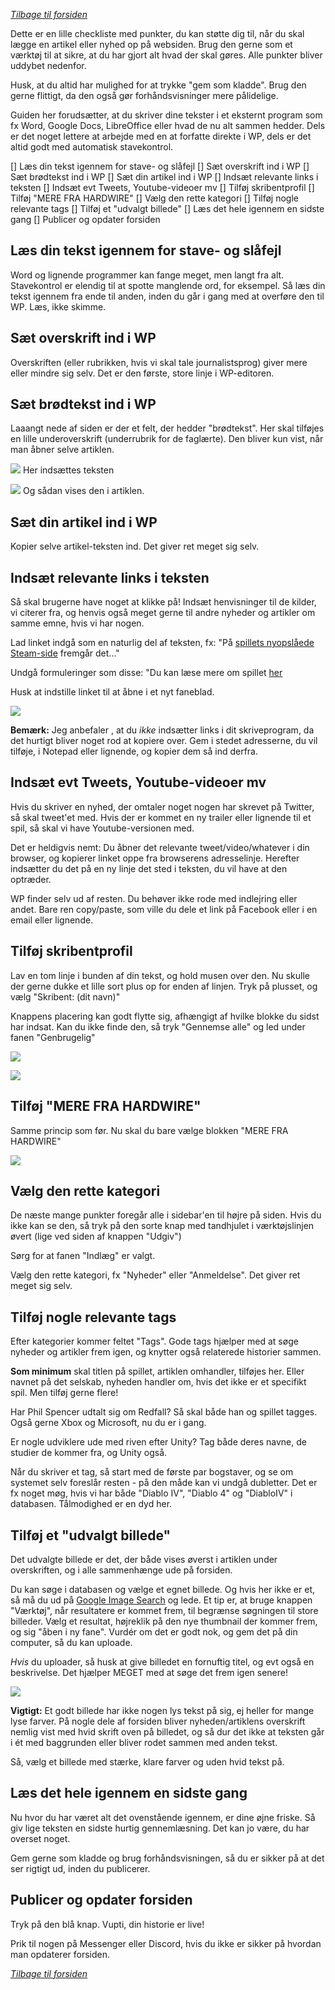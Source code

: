 *[Tilbage til forsiden](index.html)*

Dette er en lille checkliste med punkter, du kan støtte dig til, når du skal lægge en artikel eller nyhed op på websiden. Brug den gerne som et værktøj til at sikre, at du har gjort alt hvad der skal gøres. Alle punkter bliver uddybet nedenfor.

Husk, at du altid har mulighed for at trykke "gem som kladde". Brug den gerne flittigt, da den også gør forhåndsvisninger mere pålidelige.

Guiden her forudsætter, at du skriver dine tekster i et eksternt program som fx Word, Google Docs, LibreOffice eller hvad de nu alt sammen hedder. Dels er det noget lettere at arbejde med en at forfatte direkte i WP, dels er det altid godt med automatisk stavekontrol. 

[] Læs din tekst igennem for stave- og slåfejl
[] Sæt overskrift ind i WP
[] Sæt brødtekst ind i WP
[] Sæt din artikel ind i WP
[] Indsæt relevante links i teksten
[] Indsæt evt Tweets, Youtube-videoer mv
[] Tilføj skribentprofil
[] Tilføj "MERE FRA HARDWIRE"
[] Vælg den rette kategori
[] Tilføj nogle relevante tags
[] Tilføj et "udvalgt billede"
[] Læs det hele igennem en sidste gang
[] Publicer og opdater forsiden

## Læs din tekst igennem for stave- og slåfejl
Word og lignende programmer kan fange meget, men langt fra alt. Stavekontrol er elendig til at spotte manglende ord, for eksempel. Så læs din tekst igennem fra ende til anden, inden du går i gang med at overføre den til WP. Læs, ikke skimme.

## Sæt overskrift ind i WP
Overskriften (eller rubrikken, hvis vi skal tale journalistsprog) giver mere eller mindre sig selv. Det er den første, store linje i WP-editoren.

## Sæt brødtekst ind i WP
Laaangt nede af siden er der et felt, der hedder "brødtekst". Her skal tilføjes en lille underoverskrift (underrubrik for de faglærte). Den bliver kun vist, når man åbner selve artiklen.

![](./assets/broedtekst-edit.png)
Her indsættes teksten

![](./assets/broedtekst-visning.png)
Og sådan vises den i artiklen.

## Sæt din artikel ind i WP
Kopier selve artikel-teksten ind. Det giver ret meget sig selv.

## Indsæt relevante links i teksten
Så skal brugerne have noget at klikke på! Indsæt henvisninger til de kilder, vi citerer fra, og henvis også meget gerne til andre nyheder og artikler om samme emne, hvis vi har nogen.

Lad linket indgå som en naturlig del af teksten, fx: "På [spillets nyopslåede Steam-side](http://example.com) fremgår det..."

Undgå formuleringer som disse: "Du kan læse mere om spillet [her](http://example.com)

Husk at indstille linket til at åbne i et nyt faneblad.

![](./assets/link-faneblad.png)

**Bemærk:** Jeg anbefaler , at du *ikke* indsætter links i dit skriveprogram, da det hurtigt bliver noget rod at kopiere over. Gem i stedet adresserne, du vil tilføje, i Notepad eller lignende, og kopier dem så ind derfra.

## Indsæt evt Tweets, Youtube-videoer mv
Hvis du skriver en nyhed, der omtaler noget nogen har skrevet på Twitter, så skal tweet'et med. Hvis der er kommet en ny trailer eller lignende til et spil, så skal vi have Youtube-versionen med.

Det er heldigvis nemt: Du åbner det relevante tweet/video/whatever i din browser, og kopierer linket oppe fra browserens adresselinje. Herefter indsætter du det på en ny linje det sted i teksten, du vil have at den optræder.

WP finder selv ud af resten. Du behøver ikke rode med indlejring eller andet. Bare ren copy/paste, som ville du dele et link på Facebook eller i en email eller lignende.

## Tilføj skribentprofil
Lav en tom linje i bunden af din tekst, og hold musen over den. Nu skulle der gerne dukke et lille sort plus op for enden af linjen. Tryk på plusset, og vælg "Skribent: (dit navn)"

Knappens placering kan godt flytte sig, afhængigt af hvilke blokke du sidst har indsat. Kan du ikke finde den, så tryk "Gennemse alle" og led under fanen "Genbrugelig"

![](./assets/sortplus.png)

![](./assets/skribent.png)

## Tilføj "MERE FRA HARDWIRE"
Samme princip som før. Nu skal du bare vælge blokken "MERE FRA HARDWIRE"

![](./assets/merefra.png)

## Vælg den rette kategori
De næste mange punkter foregår alle i sidebar'en til højre på siden. Hvis du ikke kan se den, så tryk på den sorte knap med tandhjulet i værktøjslinjen øvert (lige ved siden af knappen "Udgiv")

Sørg for at fanen "Indlæg" er valgt.

Vælg den rette kategori, fx "Nyheder" eller "Anmeldelse". Det giver ret meget sig selv.

## Tilføj nogle relevante tags
Efter kategorier kommer feltet "Tags". Gode tags hjælper med at søge nyheder og artikler frem igen, og knytter også relaterede historier sammen.

**Som minimum** skal titlen på spillet, artiklen omhandler, tilføjes her. Eller navnet på det selskab, nyheden handler om, hvis det ikke er et specifikt spil. Men tilføj gerne flere!

Har Phil Spencer udtalt sig om Redfall? Så skal både han og spillet tagges. Også gerne Xbox og Microsoft, nu du er i gang.

Er nogle udviklere ude med riven efter Unity? Tag både deres navne, de studier de kommer fra, og Unity også.

Når du skriver et tag, så start med de første par bogstaver, og se om systemet selv foreslår resten - på den måde kan vi undgå dubletter. Det er fx noget møg, hvis vi har både "Diablo IV", "Diablo 4" og "DiabloIV" i databasen. Tålmodighed er en dyd her.

## Tilføj et "udvalgt billede"
Det udvalgte billede er det, der både vises øverst i artiklen under overskriften, og i alle sammenhænge ude på forsiden.

Du kan søge i databasen og vælge et egnet billede. Og hvis her ikke er et, så må du ud på [Google Image Search](https://images.google.com/) og lede. Et tip er, at bruge knappen "Værktøj", når resultatere er kommet frem, til begrænse søgningen til store billeder. Vælg et resultat, højreklik på den nye thumbnail der kommer frem, og sig "åben i ny fane". Vurdér om det er godt nok, og gem det på din computer, så du kan uploade.

*Hvis* du uploader, så husk at give billedet en fornuftig titel, og evt også en beskrivelse. Det hjælper MEGET med at søge det frem igen senere!

![](./assets/billedtitel.png)

**Vigtigt:** Et godt billede har ikke nogen lys tekst på sig, ej heller for mange lyse farver. På nogle dele af forsiden bliver nyheden/artiklens overskrift nemlig vist med hvid skrift oven på billedet, og så dur det ikke at teksten går i ét med baggrunden eller bliver rodet sammen med anden tekst.

Så, vælg et billede med stærke, klare farver og uden hvid tekst på.

## Læs det hele igennem en sidste gang
Nu hvor du har været alt det ovenstående igennem, er dine øjne friske. Så giv lige teksten en sidste hurtig gennemlæsning. Det kan jo være, du har overset noget. 

Gem gerne som kladde og brug forhåndsvisningen, så du er sikker på at det ser rigtigt ud, inden du publicerer.

## Publicer og opdater forsiden
Tryk på den blå knap. Vupti, din historie er live!

Prik til nogen på Messenger eller Discord, hvis du ikke er sikker på hvordan man opdaterer forsiden.

*[Tilbage til forsiden](index.html)*